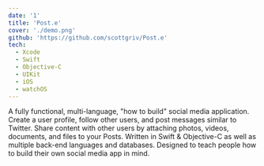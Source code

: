```yaml
---
date: '1'
title: 'Post.e'
cover: './demo.png'
github: 'https://github.com/scottgriv/Post.e'
tech:
  - Xcode
  - Swift
  - Objective-C
  - UIKit
  - iOS
  - watchOS
---
```


A fully functional, multi-language, "how to build" social media application. Create a user profile, follow other users, and post messages similar to Twitter. Share content with other users by attaching photos, videos, documents, and files to your Posts. Written in Swift & Objective-C as well as multiple back-end languages and databases. Designed to teach people how to build their own social media app in mind.
